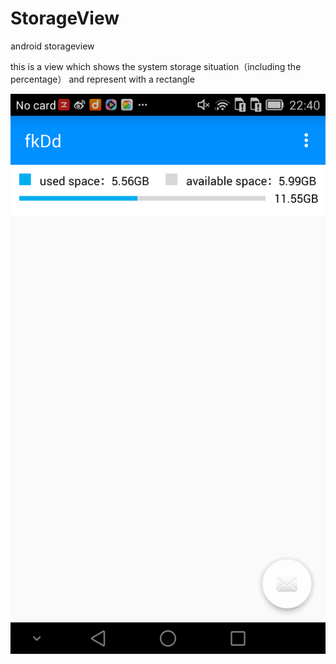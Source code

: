 # StorageView
android storageview

this is a view which shows the system storage situation（including the percentage） and represent with a rectangle

![image](https://github.com/peterforme/StorageView/blob/master/StorageApp/MyApplication/screenshots/0603_22_40_01.png)
